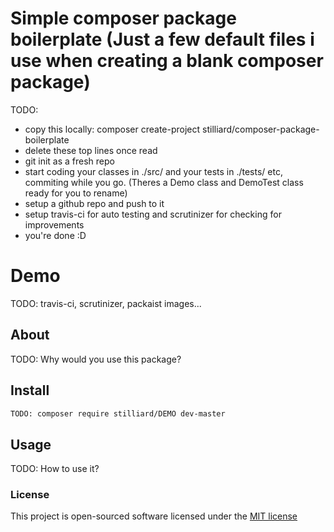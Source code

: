 # Simple composer package boilerplate (Just a few default files i use when creating a blank composer package)
TODO:
- copy this locally: composer create-project stilliard/composer-package-boilerplate
- delete these top lines once read
- git init as a fresh repo
- start coding your classes in ./src/ and your tests in ./tests/ etc, commiting while you go. (Theres a Demo class and DemoTest class ready for you to rename)
- setup a github repo and push to it
- setup travis-ci for auto testing and scrutinizer for checking for improvements
- you're done :D

# Demo

TODO: travis-ci, scrutinizer, packaist images...

## About

TODO: Why would you use this package?

## Install
```bash
TODO: composer require stilliard/DEMO dev-master
```

## Usage

TODO: How to use it?

### License

This project is open-sourced software licensed under the [MIT license](http://opensource.org/licenses/MIT)

